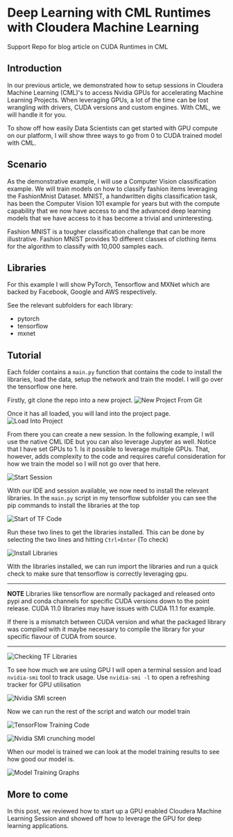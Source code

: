 # Deep Learning with CML Runtimes with Cloudera Machine Learning

Support Repo for blog article on CUDA Runtimes in CML


## Introduction

In our previous article, we demonstrated how to setup sessions in Cloudera Machine Learning (CML)'s to access Nvidia GPUs for accelerating Machine Learning Projects.
When leveraging GPUs, a lot of the time can be lost wrangling with drivers, CUDA versions and custom engines. With CML, we will handle it for you.

To show off how easily Data Scientists can get started with GPU compute on our platform, I will show three ways to go from 0 to CUDA trained model with CML.

## Scenario

As the demonstrative example, I will use a Computer Vision classification example. We will train models on how to classify fashion items leveraging the FashionMnist Dataset. MNIST, a handwritten digits classification task, has been the Computer Vision 101 example for years but with the compute capability that we now have access to and the advanced deep learning models that we have access to it has become a trivial and uninteresting.

Fashion MNIST is a tougher classification challenge that can be more illustrative. Fashion MNIST provides 10 different classes of clothing items for the algorithm to classify with 10,000 samples each.

## Libraries

For this example I will show PyTorch, Tensorflow and MXNet which are backed by Facebook, Google and AWS respectively.

See the relevant subfolders for each library:
- pytorch
- tensorflow
- mxnet

## Tutorial

Each folder contains a `main.py` function that contains the code to install the libraries, load the data, setup the network and train the model. I will go over the tensorflow one here.

Firstly, git clone the repo into a new project.
![New Project From Git](images/NewProjectScreen.png)

Once it has all loaded, you will land into the project page.
![Load Into Project](images/LoadIntoProject.png)

From there you can create a new session. In the following example, I will use the native CML IDE but you can also leverage Jupyter as well. Notice that I have set GPUs to 1. Is it possible to leverage multiple GPUs. That, however, adds complexity to the code and requires careful consideration for how we train the model so I will not go over that here.

![Start Session](images/start_gpu_session.png)

With our IDE and session available, we now need to install the relevant libraries. In the `main.py` script in my tensorflow subfolder you can see the pip commands to install the libraries at the top

![Start of TF Code](images/start_of_tf_code.png)

Run these two lines to get the libraries installed. This can be done by selecting the two lines and hitting `Ctrl+Enter` (To check)

![Install Libraries](images/installing_libs.png)

With the libraries installed, we can run import the libraries and run a quick check to make sure that tensorflow is correctly leveraging gpu.

---
**NOTE** Libraries like tensorflow are normally packaged and released onto pypi and conda channels for specific CUDA versions down to the point release. CUDA 11.0 libraries may have issues with CUDA 11.1 for example. 

If there is a mismatch between CUDA version and what the packaged library was compiled with it maybe necessary to compile the library for your specific flavour of CUDA from source.

---

![Checking TF Libraries](images/tf_library_check.png)

To see how much we are using GPU I will open a terminal session and load `nvidia-smi` tool to track usage. Use `nvidia-smi -l` to open a refreshing tracker for GPU utilisation

![Nvidia SMI screen](images/nvidia-smi_w_initial.png)

Now we can run the rest of the script and watch our model train

![TensorFlow Training Code](images/tensorflow_training.png)

![Nvidia SMI crunching model](images/nvidia-smi-w-usage.png)

When our model is trained we can look at the model training results to see how good our model is.

![Model Training Graphs](images/training_performance.png)

## More to come

In this post, we reviewed how to start up a GPU enabled Cloudera Machine Learning Session and showed off how to leverage the GPU for deep learning applications. 